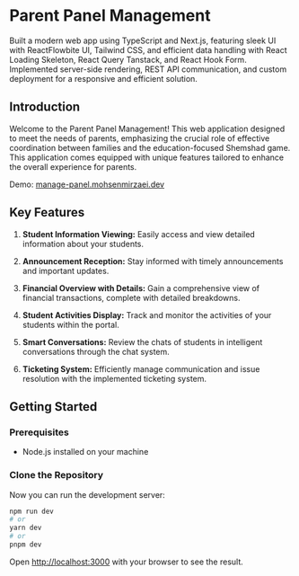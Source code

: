 # Parent Panel Management

Built a modern web app using TypeScript and Next.js, featuring sleek UI with ReactFlowbite UI, Tailwind CSS, and efficient data handling with React Loading Skeleton, React Query Tanstack, and React Hook Form. Implemented server-side rendering, REST API communication, and custom deployment for a responsive and efficient solution.

## Introduction

Welcome to the Parent Panel Management! This web application designed to meet the needs of parents, emphasizing the crucial role of effective coordination between families and the education-focused Shemshad game. This application comes equipped with unique features tailored to enhance the overall experience for parents.

Demo:
[manage-panel.mohsenmirzaei.dev](http://manage-panel.mohsenmirzaei.dev/)


## Key Features

1. **Student Information Viewing:** Easily access and view detailed information about your students.

2. **Announcement Reception:** Stay informed with timely announcements and important updates.

3. **Financial Overview with Details:** Gain a comprehensive view of financial transactions, complete with detailed breakdowns.

4. **Student Activities Display:** Track and monitor the activities of your students within the portal.

5. **Smart Conversations:** Review the chats of students in intelligent conversations through the chat system.

6. **Ticketing System:** Efficiently manage communication and issue resolution with the implemented ticketing system.

## Getting Started

### Prerequisites

- Node.js installed on your machine

### Clone the Repository

Now you can run the development server:

```bash
npm run dev
# or
yarn dev
# or
pnpm dev
```

Open [http://localhost:3000](http://localhost:3000) with your browser to see the result.
